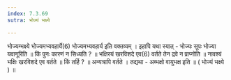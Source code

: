 ```yaml
---
index: 7.3.69
sutra: भोज्यं भक्ष्ये

---
```

भोज्यम्भक्ष्ये भोज्यमभ्यवहार्ये(6) भोज्यमभ्यवहार्य इति वक्तव्यम् । इहापि यथा स्यात् - भोज्यः सूपः भोज्या यवागूरिति ॥ किं पुनः कारणं न सिध्यति ? ॥ भक्षिरयं खरविशदे एव(6) वर्तते तेन द्रवे न प्राप्नोति ॥ नावश्यं भक्षिः खरविशदे एव वर्तते ॥ किं तर्हि ? ॥ अन्यत्रापि वर्तते । तद्यथा - अब्भक्षो वायुभक्ष इति ॥ ( भोज्यं भक्ष्ये ) ॥